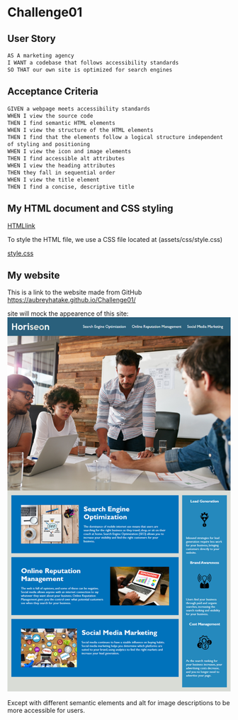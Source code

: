 # Challenge01

## User Story 

```
AS A marketing agency
I WANT a codebase that follows accessibility standards
SO THAT our own site is optimized for search engines
```

## Acceptance Criteria 

```
GIVEN a webpage meets accessibility standards
WHEN I view the source code
THEN I find semantic HTML elements
WHEN I view the structure of the HTML elements
THEN I find that the elements follow a logical structure independent of styling and positioning
WHEN I view the icon and image elements
THEN I find accessible alt attributes
WHEN I view the heading attributes
THEN they fall in sequential order
WHEN I view the title element
THEN I find a concise, descriptive title
```

## My HTML document and CSS styling

 [HTMLlink](index.html)

To style the HTML file, we use a CSS file located at (assets/css/style.css)


[style.css](assets/css/style.css)

## My website 

This is a link to the website made from GitHub https://aubreyhatake.github.io/Challenge01/

site will mock the appearence of this site: 
![Challenge site](02-Challenge/Assets/01-html-css-git-homework-demo.png)

Except with different semantic elements and alt for image descriptions to be more accessible for users. 








